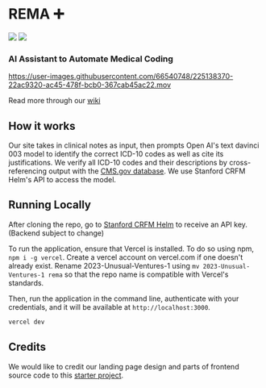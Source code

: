  # REMA ➕
 
<div>
<img src="https://img.shields.io/badge/%F0%9F%8E%89%20CS%20210%20Best%20Of-Clearest%20Value%20Proposition-brightgreen"/>
<img src="https://img.shields.io/badge/%F0%9F%8E%89%20CS%20210%20Best%20Of-Most%20Valuable%20Target%20Customer-blueviolet"/>
</div>
 
### AI Assistant to Automate Medical Coding

https://user-images.githubusercontent.com/66540748/225138370-22ac9320-ac45-478f-bcb0-367cab45ac22.mov


Read more through our [wiki](https://github.com/cs210/2023-Unusual-Ventures-1/wiki/REMA-Home)

## How it works

Our site takes in clinical notes as input, then prompts Open AI's text davinci 003 model to identify the correct ICD-10 codes as well as cite its justifications. We verify all ICD-10 codes and their descriptions by cross-referencing output with the [CMS.gov database](https://www.cms.gov/Medicare/Coding/ICD10/2018-ICD-10-CM-and-GEMs). We use Stanford CRFM Helm's API to access the model. 

## Running Locally

After cloning the repo, go to [Stanford CRFM Helm](https://crfm.stanford.edu/helm/v0.1.0/) to receive an API key. (Backend subject to change)

To run the application, ensure that Vercel is installed. To do so using npm, `npm i -g vercel`. Create a vercel account on vercel.com if one doesn't already exist. Rename 2023-Unusual-Ventures-1 using `mv 2023-Unusual-Ventures-1 rema` so that the repo name is compatible with Vercel's standards. 


Then, run the application in the command line, authenticate with your credentials, and it will be available at `http://localhost:3000`.

```bash
vercel dev 
```

## Credits

We would like to credit our landing page design and parts of frontend source code to this [starter project](https://github.com/Nutlope/twitterbio).

